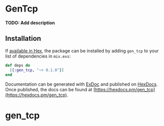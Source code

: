 # GenTcp

**TODO: Add description**

## Installation

If [available in Hex](https://hex.pm/docs/publish), the package can be installed
by adding `gen_tcp` to your list of dependencies in `mix.exs`:

```elixir
def deps do
  [{:gen_tcp, "~> 0.1.0"}]
end
```

Documentation can be generated with [ExDoc](https://github.com/elixir-lang/ex_doc)
and published on [HexDocs](https://hexdocs.pm). Once published, the docs can
be found at [https://hexdocs.pm/gen_tcp](https://hexdocs.pm/gen_tcp).

# gen_tcp
